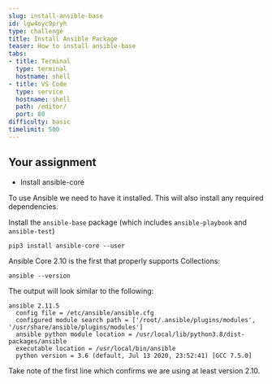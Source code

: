 ```yaml
---
slug: install-ansible-base
id: lgw4oyc9pryh
type: challenge
title: Install Ansible Package
teaser: How to install ansible-base
tabs:
- title: Terminal
  type: terminal
  hostname: shell
- title: VS Code
  type: service
  hostname: shell
  path: /editor/
  port: 80
difficulty: basic
timelimit: 500
---
```

## Your assignment

* Install ansible-core

To use Ansible we need to have it installed. This will also install any required dependencies.

Install the `ansible-base` package (which includes `ansible-playbook` and `ansible-test`)

```
pip3 install ansible-core --user
```

Ansible Core 2.10 is the first that properly supports Collections:

```
ansible --version
```

The output will look similar to the following:

~~~
ansible 2.11.5
  config file = /etc/ansible/ansible.cfg
  configured module search path = ['/root/.ansible/plugins/modules', '/usr/share/ansible/plugins/modules']
  ansible python module location = /usr/local/lib/python3.8/dist-packages/ansible
  executable location = /usr/local/bin/ansible
  python version = 3.6 (default, Jul 13 2020, 23:52:41) [GCC 7.5.0]
~~~

Take note of the first line which confirms we are using at least version 2.10.
